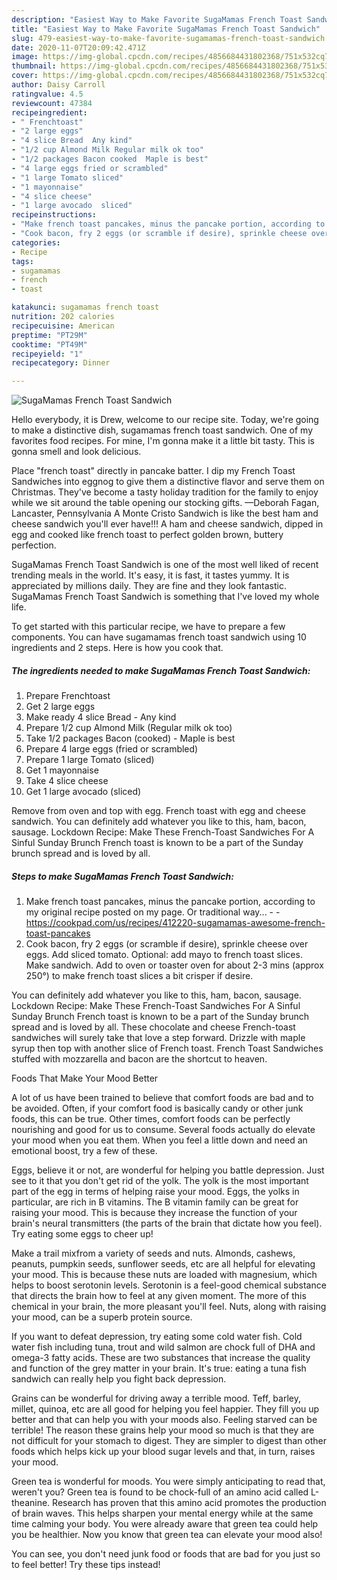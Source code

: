 ```yaml
---
description: "Easiest Way to Make Favorite SugaMamas French Toast Sandwich"
title: "Easiest Way to Make Favorite SugaMamas French Toast Sandwich"
slug: 479-easiest-way-to-make-favorite-sugamamas-french-toast-sandwich
date: 2020-11-07T20:09:42.471Z
image: https://img-global.cpcdn.com/recipes/4856684431802368/751x532cq70/sugamamas-french-toast-sandwich-recipe-main-photo.jpg
thumbnail: https://img-global.cpcdn.com/recipes/4856684431802368/751x532cq70/sugamamas-french-toast-sandwich-recipe-main-photo.jpg
cover: https://img-global.cpcdn.com/recipes/4856684431802368/751x532cq70/sugamamas-french-toast-sandwich-recipe-main-photo.jpg
author: Daisy Carroll
ratingvalue: 4.5
reviewcount: 47384
recipeingredient:
- " Frenchtoast"
- "2 large eggs"
- "4 slice Bread  Any kind"
- "1/2 cup Almond Milk Regular milk ok too"
- "1/2 packages Bacon cooked  Maple is best"
- "4 large eggs fried or scrambled"
- "1 large Tomato sliced"
- "1 mayonnaise"
- "4 slice cheese"
- "1 large avocado  sliced"
recipeinstructions:
- "Make french toast pancakes, minus the pancake portion, according to my original recipe posted on my page. Or traditional way...  https://cookpad.com/us/recipes/412220-sugamamas-awesome-french-toast-pancakes"
- "Cook bacon, fry 2 eggs (or scramble if desire), sprinkle cheese over eggs. Add sliced tomato. Optional: add mayo to french toast slices. Make sandwich. Add to oven or toaster oven for about 2-3 mins (approx 250°) to make french toast slices a bit crisper if desire."
categories:
- Recipe
tags:
- sugamamas
- french
- toast

katakunci: sugamamas french toast 
nutrition: 202 calories
recipecuisine: American
preptime: "PT29M"
cooktime: "PT49M"
recipeyield: "1"
recipecategory: Dinner

---
```



![SugaMamas French Toast Sandwich](https://img-global.cpcdn.com/recipes/4856684431802368/751x532cq70/sugamamas-french-toast-sandwich-recipe-main-photo.jpg)

Hello everybody, it is Drew, welcome to our recipe site. Today, we're going to make a distinctive dish, sugamamas french toast sandwich. One of my favorites food recipes. For mine, I'm gonna make it a little bit tasty. This is gonna smell and look delicious.

Place &#34;french toast&#34; directly in pancake batter. I dip my French Toast Sandwiches into eggnog to give them a distinctive flavor and serve them on Christmas. They&#39;ve become a tasty holiday tradition for the family to enjoy while we sit around the table opening our stocking gifts. —Deborah Fagan, Lancaster, Pennsylvania A Monte Cristo Sandwich is like the best ham and cheese sandwich you&#39;ll ever have!!! A ham and cheese sandwich, dipped in egg and cooked like french toast to perfect golden brown, buttery perfection.

SugaMamas French Toast Sandwich is one of the most well liked of recent trending meals in the world. It's easy, it is fast, it tastes yummy. It is appreciated by millions daily. They are fine and they look fantastic. SugaMamas French Toast Sandwich is something that I've loved my whole life.


To get started with this particular recipe, we have to prepare a few components. You can have sugamamas french toast sandwich using 10 ingredients and 2 steps. Here is how you cook that.

<!--inarticleads1-->

##### The ingredients needed to make SugaMamas French Toast Sandwich:

1. Prepare  Frenchtoast
1. Get 2 large eggs
1. Make ready 4 slice Bread - Any kind
1. Prepare 1/2 cup Almond Milk (Regular milk ok too)
1. Take 1/2 packages Bacon (cooked) - Maple is best
1. Prepare 4 large eggs (fried or scrambled)
1. Prepare 1 large Tomato (sliced)
1. Get 1 mayonnaise
1. Take 4 slice cheese
1. Get 1 large avocado  (sliced)


Remove from oven and top with egg. French toast with egg and cheese sandwich. You can definitely add whatever you like to this, ham, bacon, sausage. Lockdown Recipe: Make These French-Toast Sandwiches For A Sinful Sunday Brunch French toast is known to be a part of the Sunday brunch spread and is loved by all. 

<!--inarticleads2-->

##### Steps to make SugaMamas French Toast Sandwich:

1. Make french toast pancakes, minus the pancake portion, according to my original recipe posted on my page. Or traditional way... -  - https://cookpad.com/us/recipes/412220-sugamamas-awesome-french-toast-pancakes
1. Cook bacon, fry 2 eggs (or scramble if desire), sprinkle cheese over eggs. Add sliced tomato. Optional: add mayo to french toast slices. Make sandwich. Add to oven or toaster oven for about 2-3 mins (approx 250°) to make french toast slices a bit crisper if desire.


You can definitely add whatever you like to this, ham, bacon, sausage. Lockdown Recipe: Make These French-Toast Sandwiches For A Sinful Sunday Brunch French toast is known to be a part of the Sunday brunch spread and is loved by all. These chocolate and cheese French-toast sandwiches will surely take that love a step forward. Drizzle with maple syrup then top with another slice of French toast. French Toast Sandwiches stuffed with mozzarella and bacon are the shortcut to heaven. 

Foods That Make Your Mood Better


A lot of us have been trained to believe that comfort foods are bad and to be avoided. Often, if your comfort food is basically candy or other junk foods, this can be true. Other times, comfort foods can be perfectly nourishing and good for us to consume. Several foods actually do elevate your mood when you eat them. When you feel a little down and need an emotional boost, try a few of these.

Eggs, believe it or not, are wonderful for helping you battle depression. Just see to it that you don't get rid of the yolk. The yolk is the most important part of the egg in terms of helping raise your mood. Eggs, the yolks in particular, are rich in B vitamins. The B vitamin family can be great for raising your mood. This is because they increase the function of your brain's neural transmitters (the parts of the brain that dictate how you feel). Try eating some eggs to cheer up!

Make a trail mixfrom a variety of seeds and nuts. Almonds, cashews, peanuts, pumpkin seeds, sunflower seeds, etc are all helpful for elevating your mood. This is because these nuts are loaded with magnesium, which helps to boost serotonin levels. Serotonin is a feel-good chemical substance that directs the brain how to feel at any given moment. The more of this chemical in your brain, the more pleasant you'll feel. Nuts, along with raising your mood, can be a superb protein source.

If you want to defeat depression, try eating some cold water fish. Cold water fish including tuna, trout and wild salmon are chock full of DHA and omega-3 fatty acids. These are two substances that increase the quality and function of the grey matter in your brain. It's true: eating a tuna fish sandwich can really help you fight back depression. 

Grains can be wonderful for driving away a terrible mood. Teff, barley, millet, quinoa, etc are all good for helping you feel happier. They fill you up better and that can help you with your moods also. Feeling starved can be terrible! The reason these grains help your mood so much is that they are not difficult for your stomach to digest. They are simpler to digest than other foods which helps kick up your blood sugar levels and that, in turn, raises your mood.

Green tea is wonderful for moods. You were simply anticipating to read that, weren't you? Green tea is found to be chock-full of an amino acid called L-theanine. Research has proven that this amino acid promotes the production of brain waves. This helps sharpen your mental energy while at the same time calming your body. You were already aware that green tea could help you be healthier. Now you know that green tea can elevate your mood also!

You can see, you don't need junk food or foods that are bad for you just so to feel better! Try  these tips  instead!

